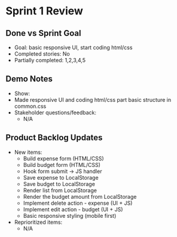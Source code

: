 # Sprint 1 Review

## Done vs Sprint Goal
- Goal: basic responsive UI, start coding html/css
- Completed stories: No
- Partially completed: 1,2,3,4,5

## Demo Notes
- Show: 
 - Made responsive UI and coding html/css part
   basic structure in common.css
- Stakeholder questions/feedback:
  - N/A

## Product Backlog Updates
- New items:
  - Build expense form (HTML/CSS)
  - Build budget form (HTML/CSS)
  - Hook form submit → JS handler
  - Save expense to LocalStorage
  - Save budget to LocalStorage
  - Render list from LocalStorage
  - Render the budget amount from LocalStorage
  - Implement delete action - expense (UI + JS)
  - Implement edit action - budget (UI + JS)
  - Basic responsive styling (mobile first)
- Reprioritized items:
  - N/A
